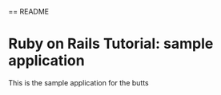 == README

# Ruby on Rails Tutorial: sample application

This is the sample application for the butts